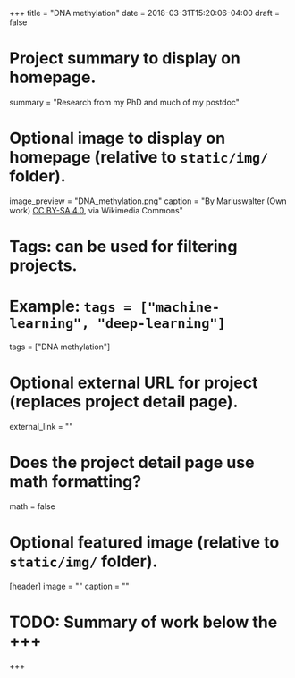 +++
title = "DNA methylation"
date = 2018-03-31T15:20:06-04:00
draft = false

# Project summary to display on homepage.
summary = "Research from my PhD and much of my postdoc"

# Optional image to display on homepage (relative to `static/img/` folder).
image_preview = "DNA_methylation.png"
caption = "By Mariuswalter (Own work) [CC BY-SA 4.0](https://creativecommons.org/licenses/by-sa/4.0), via Wikimedia Commons"

# Tags: can be used for filtering projects.
# Example: `tags = ["machine-learning", "deep-learning"]`
tags = ["DNA methylation"]

# Optional external URL for project (replaces project detail page).
external_link = ""

# Does the project detail page use math formatting?
math = false

# Optional featured image (relative to `static/img/` folder).
[header]
image = ""
caption = ""

# TODO: Summary of work below the +++
+++
